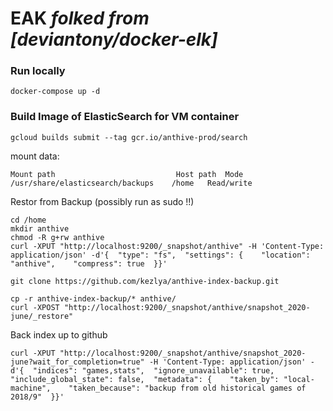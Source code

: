 # EAK  *folked from [deviantony/docker-elk]*

### Run locally
```
docker-compose up -d
```

### Build Image of ElasticSearch for VM container
```
gcloud builds submit --tag gcr.io/anthive-prod/search
```

mount data:
```
Mount path	                         Host path	Mode
/usr/share/elasticsearch/backups	/home	Read/write
```

Restor from Backup (possibly run as sudo !!)
```
cd /home
mkdir anthive
chmod -R g+rw anthive
curl -XPUT "http://localhost:9200/_snapshot/anthive" -H 'Content-Type: application/json' -d'{  "type": "fs",  "settings": {    "location": "anthive",    "compress": true  }}'

git clone https://github.com/kezlya/anthive-index-backup.git

cp -r anthive-index-backup/* anthive/
curl -XPOST "http://localhost:9200/_snapshot/anthive/snapshot_2020-june/_restore"
```

Back index up to github
```
curl -XPUT "http://localhost:9200/_snapshot/anthive/snapshot_2020-june?wait_for_completion=true" -H 'Content-Type: application/json' -d'{  "indices": "games,stats",  "ignore_unavailable": true,  "include_global_state": false,  "metadata": {    "taken_by": "local-machine",    "taken_because": "backup from old historical games of 2018/9"  }}'
```